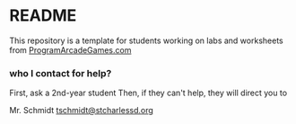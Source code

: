 # README #

This repository is a template for students working on labs and worksheets
from [ProgramArcadeGames.com](http://ProgramArcadeGames.com)

### who I contact for help?

First, ask a 2nd-year student
Then, if they can't help, they will direct you to 

Mr. Schmidt tschmidt@stcharlessd.org
